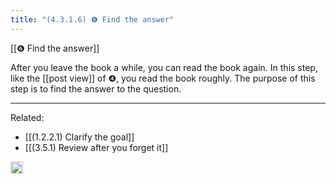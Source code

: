 ```yaml
---
title: "(4.3.1.6) ❻ Find the answer"
---
```


[[❻ Find the answer]]

After you leave the book a while, you can read the book again. In this step, like the [[post view]] of ❹, you read the book roughly. The purpose of this step is to find the answer to the question.

---

Related:

- [[(1.2.2.1) Clarify the goal]]
- [[(3.5.1) Review after you forget it]]

<img src='https://scrapbox.io/api/pages/nishio/en/icon' alt='en.icon' height="19.5"/>